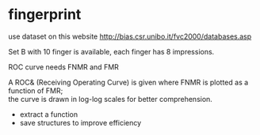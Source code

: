 # fingerprint

use dataset on this website
<http://bias.csr.unibo.it/fvc2000/databases.asp>

Set B with 10 finger is available, each finger has 8 impressions.

ROC curve needs FNMR and FMR

A ROC& (Receiving Operating Curve) is given where FNMR is plotted as a function of FMR;\
the curve is drawn in log-log scales for better comprehension.

- extract a function
- save structures to improve efficiency
